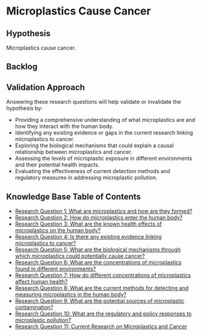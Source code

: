 # Microplastics Cause Cancer

## Hypothesis

Microplastics cause cancer.

## Backlog



## Validation Approach

Answering these research questions will help validate or invalidate the hypothesis by:

- Providing a comprehensive understanding of what microplastics are and how they interact with the human body.
- Identifying any existing evidence or gaps in the current research linking microplastics to cancer.
- Exploring the biological mechanisms that could explain a causal relationship between microplastics and cancer.
- Assessing the levels of microplastic exposure in different environments and their potential health impacts.
- Evaluating the effectiveness of current detection methods and regulatory measures in addressing microplastic pollution.

## Knowledge Base Table of Contents

* [Research Question 1: What are microplastics and how are they formed?](./Research_Question_1_What_are_microplastics_and_how_are_they_formed.md)
* [Research Question 2: How do microplastics enter the human body?](./Research_Question_2_How_do_microplastics_enter_the_human_body.md)
* [Research Question 3: What are the known health effects of microplastics on the human body?](./Research_Question_3_Known_Health_Effects_of_Microplastics_on_Human_Body.md)
* [Research Question 4: Is there any existing evidence linking microplastics to cancer?](./Research_Question_4_Existing_Evidence_Linking_Microplastics_to_Cancer.md)
* [Research Question 5: What are the biological mechanisms through which microplastics could potentially cause cancer?](./Research_Question_5_Biological_Mechanisms_of_Microplastics_Causing_Cancer.md)
* [Research Question 6: What are the concentrations of microplastics found in different environments?](./Research_Question_6_Concentrations_of_Microplastics_in_Different_Environments.md)
* [Research Question 7: How do different concentrations of microplastics affect human health?](./Research_Question_7_How_do_different_concentrations_of_microplastics_affect_human_health.md)
* [Research Question 8: What are the current methods for detecting and measuring microplastics in the human body?](./Research_Question_8_Current_Methods_for_Detecting_and_Measuring_Microplastics_in_the_Human_Body.md)
* [Research Question 9: What are the potential sources of microplastic contamination?](./Research_Question_9_Potential_Sources_of_Microplastic_Contamination.md)
* [Research Question 10: What are the regulatory and policy responses to microplastic pollution?](./Research_Question_10_Regulatory_and_Policy_Responses_to_Microplastic_Pollution.md)
* [Research Question 11: Current Research on Microplastics and Cancer](./Research_Question_11_Current_Research_on_Microplastics_and_Cancer.md)
